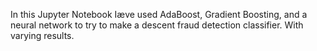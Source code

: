 In this Jupyter Notebook Iæve used AdaBoost, Gradient Boosting, and a neural network to try to make a descent fraud detection classifier. With varying results. 
